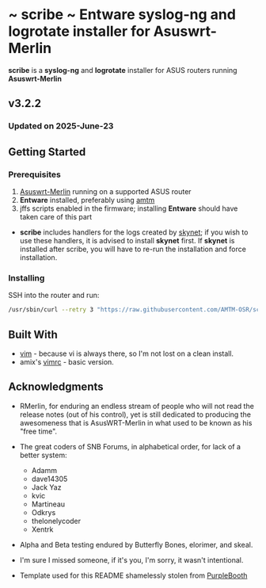 # ~ scribe ~ Entware syslog-ng and logrotate installer for Asuswrt-Merlin

**scribe** is a **syslog-ng** and **logrotate** installer for ASUS routers running **Asuswrt-Merlin**

## v3.2.2
### Updated on 2025-June-23

## Getting Started

### Prerequisites

1. [Asuswrt-Merlin](https://asuswrt.lostrealm.ca/ "Pure Freaking Magic") running on a supported ASUS router
2. **Entware** installed, preferably using [amtm](https://github.com/decoderman/amtm "amtm")
3. jffs scripts enabled in the firmware; installing **Entware** should have taken care of this part

* **scribe** includes handlers for the logs created by [skynet](https://github.com/Adamm00/IPSet_ASUS "skynet"); if you wish to use these handlers, it is advised to install **skynet** first.  If **skynet** is installed after scribe, you will have to re-run the installation and force installation.

### Installing

SSH into the router and run:
```bash
/usr/sbin/curl --retry 3 "https://raw.githubusercontent.com/AMTM-OSR/scribe/master/scribe.sh" -o "/jffs/scripts/scribe" && chmod 0755 /jffs/scripts/scribe && /jffs/scripts/scribe install
```

## Built With

* [vim](https://www.vim.org/ "definitely NOT emacs") - because vi is always there, so I'm not lost on a clean install.
* amix's [vimrc](https://github.com/amix/vimrc) - basic version.


## Acknowledgments

* RMerlin, for enduring an endless stream of people who will not read the release notes (out of his control), yet is still dedicated to producing the awesomeness that is AsusWRT-Merlin in what used to be known as his "free time".
* The great coders of SNB Forums, in alphabetical order, for lack of a better system:
    * Adamm
    * dave14305
    * Jack Yaz
    * kvic
    * Martineau
    * Odkrys
    * thelonelycoder
    * Xentrk

* Alpha and Beta testing endured by Butterfly Bones, elorimer, and skeal.

* I'm sure I missed someone, if it's you, I'm sorry, it wasn't intentional.  

* Template used for this README shamelessly stolen from [PurpleBooth](https://gist.github.com/PurpleBooth/109311bb0361f32d87a2 "don't reinvent the wheel")
